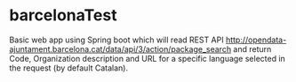 # barcelonaTest
Basic web app using Spring boot which will read REST API http://opendata-ajuntament.barcelona.cat/data/api/3/action/package_search and return Code, Organization description and URL for a specific language selected in the request (by default Catalan).
